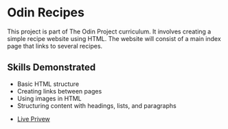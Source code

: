 # Odin Recipes

This project is part of The Odin Project curriculum. It involves creating a simple recipe website using HTML. The website will consist of a main index page that links to several recipes.

## Skills Demonstrated

- Basic HTML structure
- Creating links between pages
- Using images in HTML
- Structuring content with headings, lists, and paragraphs

* [Live Privew](https://sakibchy.github.io/odin-recipes/)
